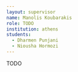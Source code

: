 ```yaml
---
layout: supervisor
name: Manolis Koubarakis
role: TODO
institution: athens
students:
  - Dharmen Punjani
  - Niousha Hormozi
---
```

TODO
